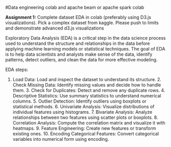 #Data engineering colab and apache beam or apache spark colab

**Assignment 1:**
Complete dataset EDA in colab (preferably using D3.js visualizations). Pick a complex dataset from kaggle. Please push to limits and demonstrate advanced d3.js visualizations

Exploratory Data Analysis (EDA) is a critical step in the data science process used to understand the structure and relationships in the data before applying machine learning models or statistical techniques. The goal of EDA is to help data scientists and analysts make sense of the data, identify patterns, detect outliers, and clean the data for more effective modeling.

EDA steps:

  1.	Load Data: Load and inspect the dataset to understand its structure.
	2.	Check Missing Data: Identify missing values and decide how to handle them.
	3.	Check for Duplicates: Detect and remove any duplicate rows.
	4.	Descriptive Statistics: Use summary statistics to understand numerical columns.
	5.	Outlier Detection: Identify outliers using boxplots or statistical methods.
	6.	Univariate Analysis: Visualize distributions of individual features using histograms.
	7.	Bivariate Analysis: Analyze relationships between two features using scatter plots or boxplots.
	8.	Correlation Analysis: Compute the correlation matrix and visualize it with heatmaps.
	9.	Feature Engineering: Create new features or transform existing ones.
	10.	Encoding Categorical Features: Convert categorical variables into numerical form using encoding.

